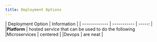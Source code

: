 ```yaml
---
title: Deployment Options
---
```


| Deployment Option     |      Information    |
| ------------- | ----------- | -----: |
|**Platform**     | hosted service that can be used to do the following
|Microservices    |   centered    | 
|Devops |   are neat    |